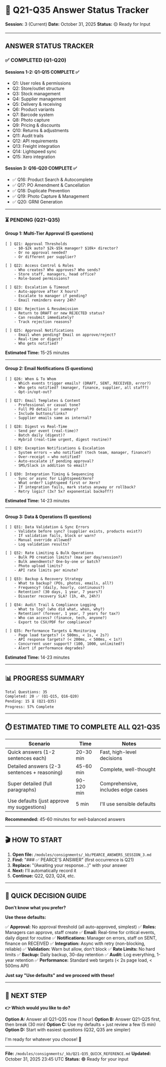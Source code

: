 # 🎯 Q21-Q35 Answer Status Tracker

**Session:** 3 (Current)
**Date:** October 31, 2025
**Status:** 🟡 Ready for Input

---

## ANSWER STATUS TRACKER

### ✅ COMPLETED (Q1-Q20)

#### Sessions 1-2: Q1-Q15 COMPLETE ✅
- Q1: User roles & permissions
- Q2: Store/outlet structure
- Q3: Stock management
- Q4: Supplier management
- Q5: Delivery & receiving
- Q6: Product variants
- Q7: Barcode system
- Q8: Photo capture
- Q9: Pricing & discounts
- Q10: Returns & adjustments
- Q11: Audit trails
- Q12: API requirements
- Q13: Freight integration
- Q14: Lightspeed sync
- Q15: Xero integration

#### Session 3: Q16-Q20 COMPLETE ✅
- ✅ Q16: Product Search & Autocomplete
- ✅ Q17: PO Amendment & Cancellation
- ✅ Q18: Duplicate Prevention
- ✅ Q19: Photo Capture & Management
- ✅ Q20: GRNI Generation

---

### ⏳ PENDING (Q21-Q35)

#### Group 1: Multi-Tier Approval (5 questions)
```
[ ] Q21: Approval Thresholds
    - $0-$2k auto? $2k-$5k manager? $10k+ director?
    - Or no approval needed?
    - Or different per supplier?

[ ] Q22: Access Control & Roles
    - Who creates? Who approves? Who sends?
    - Store staff, managers, head office?
    - Role-based permissions?

[ ] Q23: Escalation & Timeout
    - Auto-approve after X hours?
    - Escalate to manager if pending?
    - Email reminders every 24h?

[ ] Q24: Rejection & Resubmission
    - Return to DRAFT or new REJECTED status?
    - Can resubmit immediately?
    - Track rejection reasons?

[ ] Q25: Approval Notifications
    - Email when pending? Email on approve/reject?
    - Real-time or digest?
    - Who gets notified?
```

**Estimated Time:** 15-25 minutes

---

#### Group 2: Email Notifications (5 questions)
```
[ ] Q26: When & To Whom
    - Which events trigger emails? (DRAFT, SENT, RECEIVED, error?)
    - Who gets notified? (manager, finance, supplier, all staff?)
    - Opt-in/opt-out?

[ ] Q27: Email Templates & Content
    - Professional or casual tone?
    - Full PO details or summary?
    - Include buttons/links?
    - Supplier emails same as internal?

[ ] Q28: Digest vs Real-Time
    - Send per event (real-time)?
    - Batch daily (digest)?
    - Hybrid (real-time urgent, digest routine)?

[ ] Q29: Exception Notifications & Escalation
    - System errors → who notified? (tech team, manager, finance?)
    - Over-receipt → who notified?
    - Auto-escalate if pending approval?
    - SMS/Slack in addition to email?

[ ] Q30: Integration Timing & Sequencing
    - Sync or async for Lightspeed/Xero?
    - What order? Lightspeed first or Xero?
    - If integration fails, mark status anyway or rollback?
    - Retry logic? (3x? 5x? exponential backoff?)
```

**Estimated Time:** 14-23 minutes

---

#### Group 3: Data & Operations (5 questions)
```
[ ] Q31: Data Validation & Sync Errors
    - Validate before sync? (supplier exists, products exist?)
    - If validation fails, block or warn?
    - Manual override allowed?
    - Log validation results?

[ ] Q32: Rate Limiting & Bulk Operations
    - Bulk PO creation limits? (max per day/session?)
    - Bulk amendments? One-by-one or batch?
    - Photo upload limits?
    - API rate limits per minute?

[ ] Q33: Backup & Recovery Strategy
    - What to backup? (POs, photos, emails, all?)
    - Frequency? (daily, hourly, continuous?)
    - Retention? (30 days, 1 year, 7 years?)
    - Disaster recovery SLA? (1h, 4h, 24h?)

[ ] Q34: Audit Trail & Compliance Logging
    - What to log? (who did what, when, why?)
    - Retention? (forever, 1 year, 7 years for tax?)
    - Who can access? (finance, tech, anyone?)
    - Export to CSV/PDF for compliance?

[ ] Q35: Performance Targets & Monitoring
    - Page load targets? (< 500ms, < 1s, < 2s?)
    - API response targets? (< 200ms, < 500ms, < 1s?)
    - Concurrent user support? (100, 1000, unlimited?)
    - Alert if performance degrades?
```

**Estimated Time:** 14-23 minutes

---

## 📊 PROGRESS SUMMARY

```
Total Questions: 35
Completed: 20 ✅ (Q1-Q15, Q16-Q20)
Pending: 15 ⏳ (Q21-Q35)
Progress: 57% Complete
```

---

## ⏱️ ESTIMATED TIME TO COMPLETE ALL Q21-Q35

| Scenario | Time | Notes |
|----------|------|-------|
| Quick answers (1-2 sentences each) | 20-30 min | Fast, high-level decisions |
| Detailed answers (2-3 sentences + reasoning) | 45-60 min | Complete, well-thought |
| Super detailed (full paragraphs) | 90-120 min | Comprehensive, includes edge cases |
| Use defaults (just approve my suggestions) | 5 min | I'll use sensible defaults |

**Recommended:** 45-60 minutes for well-balanced answers

---

## 🎬 HOW TO START

1. **Open file:** `/modules/consignments/_kb/PEARCE_ANSWERS_SESSION_3.md`
2. **Find:** "### ✅ PEARCE'S ANSWER" (first occurrence is Q21)
3. **Replace:** "(Awaiting your response...)" with your answer
4. **Next:** I'll automatically record it
5. **Continue:** Q22, Q23, Q24, etc.

---

## 💬 QUICK DECISION GUIDE

**Don't know what you prefer?**

**Use these defaults:**

✅ **Approval:** No approval threshold (all auto-approved, simplest)
✅ **Roles:** Managers can approve, staff create
✅ **Email:** Real-time for critical events, daily digest for routine
✅ **Notifications:** Manager on errors, staff on SENT, finance on RECEIVED
✅ **Integration:** Async with retry (non-blocking, reliable)
✅ **Validation:** Warn but allow, don't block
✅ **Rate Limits:** No hard limits
✅ **Backup:** Daily backup, 30-day retention
✅ **Audit:** Log everything, 1-year retention
✅ **Performance:** Standard web targets (< 2s page load, < 500ms API)

**Just say "Use defaults" and we proceed with these!**

---

## 🚀 NEXT STEP

**👉 Which would you like to do?**

**Option A:** Answer all Q21-Q35 now (1 hour)
**Option B:** Answer Q21-Q25 first, then break (30 min)
**Option C:** Use my defaults + just review a few (5 min)
**Option D:** Start with easiest questions (Q32, Q35 are simpler)

I'm ready for whatever you choose! 🎯

---

**File:** `/modules/consignments/_kb/Q21-Q35_QUICK_REFERENCE.md`
**Updated:** October 31, 2025 23:45 UTC
**Status:** 🟢 Ready for your input
